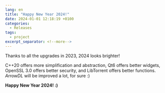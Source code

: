```yaml
---
lang: en
title: "Happy New Year 2024!"
date: 2024-01-01 12:18:19 +0100
categories:
  - Releases
tags:
  - project
excerpt_separator: <!--more-->
---
```


Thanks to all the upgrades in 2023, 2024 looks brighter!

C++20 offers more simplification and abstraction,
Qt6 offers better widgets,
OpenSSL 3.0 offers better security,
and LibTorrent offers better functions.
*ArrowDL* will be improved a lot, for sure :)

<!--more-->

**Happy New Year 2024! :)**
